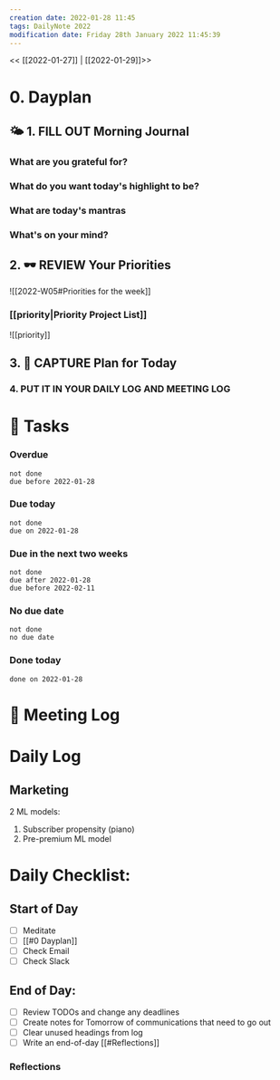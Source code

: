 ```yaml
---
creation date: 2022-01-28 11:45
tags: DailyNote 2022
modification date: Friday 28th January 2022 11:45:39
---
```


<< [[2022-01-27]] | [[2022-01-29]]>>

# 0. Dayplan 
## 🌤 1. **FILL OUT** Morning Journal
### What are you grateful for?


### What do you want today's highlight to be?


### What are today's mantras


### What's on your mind?


## 2. 🕶 **REVIEW** Your Priorities
![[2022-W05#Priorities for the week]]
### [[priority|Priority Project List]] 
![[priority]]

## 3. 📆 **CAPTURE** Plan for Today

### 4. PUT IT IN YOUR DAILY LOG AND MEETING LOG



# 📝 Tasks
### Overdue
```tasks
not done
due before 2022-01-28
```

### Due today
```tasks
not done
due on 2022-01-28
```

### Due in the next two weeks
```tasks
not done
due after 2022-01-28
due before 2022-02-11
```

### No due date
```tasks
not done
no due date
```

### Done today
```tasks
done on 2022-01-28
```


# 📰 Meeting Log

# Daily Log
## Marketing
2 ML models:
1. Subscriber propensity (piano)
2. Pre-premium ML model


# Daily Checklist:
## Start of Day
- [ ] Meditate
- [ ] [[#0 Dayplan]]
- [ ] Check Email
- [ ] Check Slack

## End of Day:
- [ ] Review TODOs and change any deadlines
- [ ] Create notes for Tomorrow of communications that need to go out
- [ ] Clear unused headings from log
- [ ] Write an end-of-day [[#Reflections]]

### Reflections
